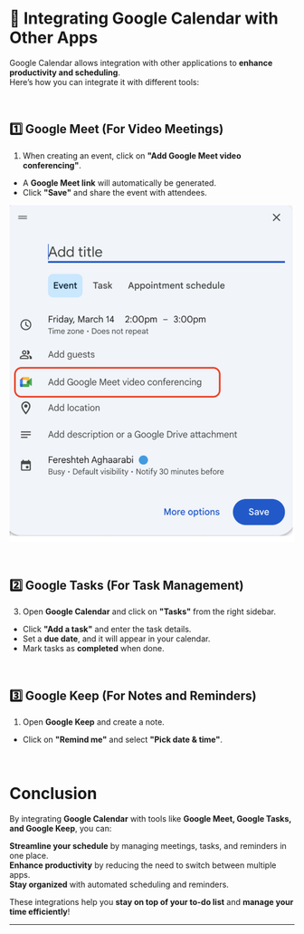 # 📅 Integrating Google Calendar with Other Apps  

Google Calendar allows integration with other applications to **enhance productivity and scheduling**.  
Here’s how you can integrate it with different tools:  

<br>  

## 1️⃣ Google Meet (For Video Meetings) 

1. When creating an event, click on **"Add Google Meet video conferencing"**.  
- A **Google Meet link** will automatically be generated.  
- Click **"Save"**  and share the event with attendees.  

![Google Calendar Recurrence Settings](images/Screenshot8.png "Share Meet Link")

<br>  

## 2️⃣ Google Tasks (For Task Management)  

3. Open **Google Calendar** and click on **"Tasks"** from the right sidebar.  
- Click **"Add a task"** and enter the task details.  
- Set a **due date**, and it will appear in your calendar.  
- Mark tasks as **completed** when done.  

<br>  

## 3️⃣ Google Keep (For Notes and Reminders)

1. Open **Google Keep** and create a note.  
- Click on **"Remind me"** and select **"Pick date & time"**.  

<br>  

# Conclusion  

By integrating **Google Calendar** with tools like **Google Meet, Google Tasks, and Google Keep**, you can:  

 **Streamline your schedule** by managing meetings, tasks, and reminders in one place.  
 **Enhance productivity** by reducing the need to switch between multiple apps.  
 **Stay organized** with automated scheduling and reminders.  

These integrations help you **stay on top of your to-do list** and **manage your time efficiently**!

---
